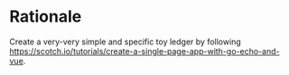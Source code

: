 # Rationale
Create a very-very simple and specific toy ledger by following
https://scotch.io/tutorials/create-a-single-page-app-with-go-echo-and-vue.

